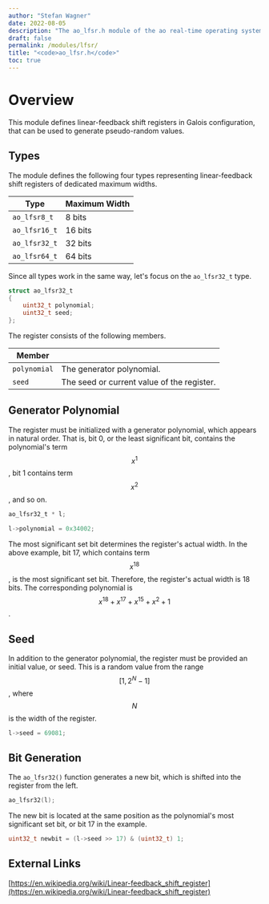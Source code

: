 ```yaml
---
author: "Stefan Wagner"
date: 2022-08-05
description: "The ao_lfsr.h module of the ao real-time operating system."
draft: false
permalink: /modules/lfsr/
title: "<code>ao_lfsr.h</code>"
toc: true
---
```


# Overview

This module defines linear-feedback shift registers in Galois configuration, that can be used to generate pseudo-random values.

## Types

The module defines the following four types representing linear-feedback shift registers of dedicated maximum widths.

| Type          | Maximum Width |
|---------------|---------------|
| `ao_lfsr8_t`  | 8 bits        |
| `ao_lfsr16_t` | 16 bits       |
| `ao_lfsr32_t` | 32 bits       |
| `ao_lfsr64_t` | 64 bits       |

Since all types work in the same way, let's focus on the `ao_lfsr32_t` type.

```c
struct ao_lfsr32_t
{
    uint32_t polynomial;
    uint32_t seed;
};
```

The register consists of the following members.

| Member | |
|--------|-|
| `polynomial` | The generator polynomial. |
| `seed` | The seed or current value of the register. |

## Generator Polynomial

The register must be initialized with a generator polynomial, which appears in natural order. That is, bit 0, or the least significant bit, contains the polynomial's term $$x^1$$, bit 1 contains term $$x^2$$, and so on.

```c
ao_lfsr32_t * l;
```

```c
l->polynomial = 0x34002;
```

The most significant set bit determines the register's actual width. In the above example, bit 17, which contains term $$x^{18}$$, is the most significant set bit. Therefore, the register's actual width is 18 bits. The corresponding polynomial is $$x^{18} + x^{17} + x^{15} + x^2 + 1$$.

## Seed

In addition to the generator polynomial, the register must be provided an initial value, or seed. This is a random value from the range $$[1, 2^N - 1]$$, where $$N$$ is the width of the register.

```c
l->seed = 69081;
```

## Bit Generation

The `ao_lfsr32()` function generates a new bit, which is shifted into the register from the left.

```c
ao_lfsr32(l);
```

The new bit is located at the same position as the polynomial's most significant set bit, or bit 17 in the example.

```c
uint32_t newbit = (l->seed >> 17) & (uint32_t) 1;
```

## External Links

[https://en.wikipedia.org/wiki/Linear-feedback_shift_register](https://en.wikipedia.org/wiki/Linear-feedback_shift_register)
